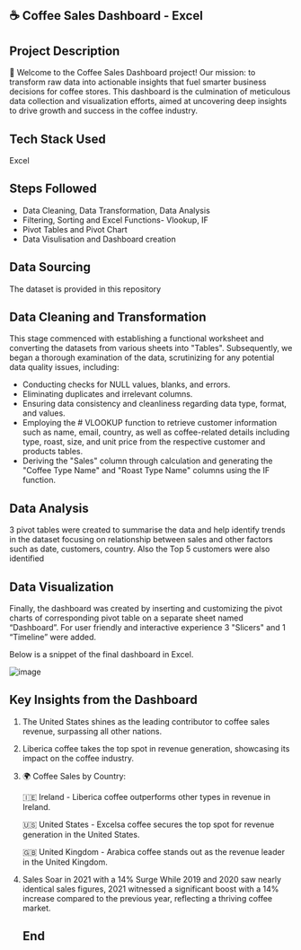 ## ☕ Coffee Sales Dashboard - Excel

## Project Description

🚀 Welcome to the Coffee Sales Dashboard project! Our mission: to transform raw data into actionable insights that fuel smarter business decisions for coffee stores. This dashboard is the culmination of meticulous data collection and visualization efforts, aimed at uncovering deep insights to drive growth and success in the coffee industry.

## Tech Stack Used 

Excel 

## Steps Followed

- Data Cleaning, Data Transformation, Data Analysis
- Filtering, Sorting and Excel Functions- Vlookup, IF
- Pivot Tables and Pivot Chart
- Data Visulisation and Dashboard creation

## Data Sourcing

The dataset is provided in this repository

## Data Cleaning and Transformation

This stage commenced with establishing a functional worksheet and converting the datasets from various sheets into "Tables". Subsequently, we began a thorough examination of the data, scrutinizing for any potential data quality issues, including:

- Conducting checks for NULL values, blanks, and errors.
- Eliminating duplicates and irrelevant columns.
- Ensuring data consistency and cleanliness regarding data type, format, and values.
- Employing the # VLOOKUP function to retrieve customer information such as name, email, country, as well as coffee-related details including type, roast, size, and unit price from the respective customer and products tables.
- Deriving the "Sales" column through calculation and generating the "Coffee Type Name" and "Roast Type Name" columns using the IF function.

## Data Analysis

3 pivot tables were created to summarise the data and help identify trends in the dataset focusing on relationship between sales and other factors such as date, customers, country. Also the Top 5 customers were also identified

## Data Visualization

Finally, the dashboard was created by inserting and customizing the pivot charts of corresponding pivot table on a separate sheet named “Dashboard”. For user friendly and interactive experience 3 "Slicers" and 1 “Timeline” were added.

Below is a snippet of the final dashboard in Excel.

![image](https://github.com/nikitha108/Coffee-Sales-Dashboard---Excel/assets/80956802/467fdd7f-fe33-4f65-b5d0-a88fa346d45e)


## Key Insights from the Dashboard

   
 1.  The United States shines as the leading contributor to coffee sales revenue, surpassing all other nations.
   
 2. Liberica coffee takes the top spot in revenue generation, showcasing its impact on the coffee industry.

 3. 🌍 Coffee Sales by Country:
   
       🇮🇪 Ireland - Liberica coffee outperforms other types in revenue in Ireland.
   
       🇺🇸 United States - Excelsa coffee secures the top spot for revenue generation in the United States.
   
       🇬🇧 United Kingdom - Arabica coffee stands out as the revenue leader in the United Kingdom.

 4. Sales Soar in 2021 with a 14% Surge 
   While 2019 and 2020 saw nearly identical sales figures, 2021 witnessed a significant boost with a 14% increase compared to the previous year, reflecting a thriving coffee market.

    ## End
